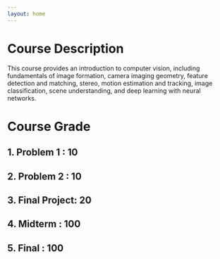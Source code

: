 ```yaml
---
layout: home
---
```

# Course Description
This course provides an introduction to computer vision, including fundamentals of image formation, camera imaging geometry, 
feature detection and matching, stereo, motion estimation and tracking, image classification, scene understanding, and deep learning with neural networks.



# Course Grade 
## 1. Problem 1 : 10
## 2. Problem 2 : 10
## 3. Final Project: 20
## 4. Midterm : 100
## 5. Final : 100


